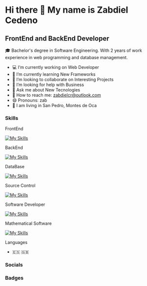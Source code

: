  Hi there 👋 My name is Zabdiel Cedeno
===================
FrontEnd and BackEnd Developer
------------------------------
:mortar_board: Bachelor's degree in Software Engineering. With 2 years of work experience in web programming and database management.
- :computer: I’m currently working on Web Developer
- 🌱 I’m currently learning New Frameworks
- 👯 I’m looking to collaborate on Interesting Projects 
- 🤔 I’m looking for help with Business
- 💬 Ask me about New Tecnologies
- :email: How to reach me: zabdielcr@outlook.com
- 😄 Pronouns: zab
- :department_store: I am living in San Pedro, Montes de Oca


### Skills 

FrontEnd

[![My Skills](https://skillicons.dev/icons?i=js,html,css,sass,angular,bootstrap,materialui,ts,vite,php,react,figma)](https://skillicons.dev)

BackEnd

[![My Skills](https://skillicons.dev/icons?i=dotnet,java,nodejs,spring,cs,express)](https://skillicons.dev)

DataBase

[![My Skills](https://skillicons.dev/icons?i=mysql)](https://skillicons.dev)

Source Control

[![My Skills](https://skillicons.dev/icons?i=github,gitlab)](https://skillicons.dev)

Software Developer

[![My Skills](https://skillicons.dev/icons?i=postman,sublime,visualstudio,vscode)](https://skillicons.dev)

Mathematical Software

[![My Skills](https://skillicons.dev/icons?i=matlab)](https://skillicons.dev)

Languages
- :es: :uk:

### Socials
 

### Badges

